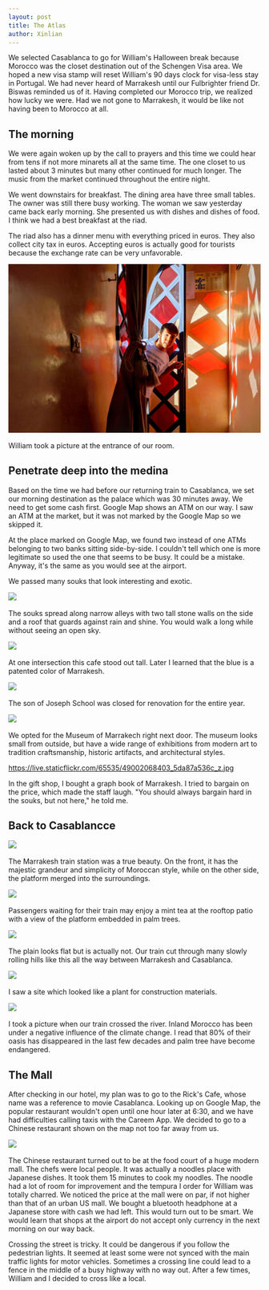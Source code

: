 ```yaml
---
layout: post
title: The Atlas
author: Xinlian
---
```


We selected Casablanca to go for William's Halloween break because Morocco was the closet destination out of the Schengen Visa area.  We hoped a new visa stamp will reset William's 90 days clock for visa-less stay in Portugal.  We had never heard of Marrakesh until our Fulbrighter friend Dr. Biswas reminded us of it.  Having completed our Morocco trip, we realized how lucky we were.  Had we not gone to Marrakesh, it would be like not having been to Morocco at all.

## The morning

We were again woken up by the call to prayers and this time we could hear from tens if not more minarets all at the same time.  The one closet to us lasted about 3 minutes but many other continued for much longer.  The music from the market continued throughout the entire night.

We went downstairs for breakfast.  The dining area have three small tables.  The owner was still there busy working.  The woman we saw yesterday came back early morning.  She presented us with dishes and dishes of food.  I think we had a best breakfast at the riad.

The riad also has a dinner menu with everything priced in euros.  They also collect city tax in euros.  Accepting euros is actually good for tourists because the exchange rate can be very unfavorable.

![](/images/IMG_riad-william.jpg)

William took a picture at the entrance of our room.

## Penetrate deep into the medina

Based on the time we had before our returning train to Casablanca, we set our morning destination as the palace which was 30 minutes away.  We need to get some cash first.  Google Map shows an ATM on our way.  I saw an ATM at the market, but it was not marked by the Google Map so we skipped it.

At the place marked on Google Map, we found two instead of one ATMs belonging to two banks sitting side-by-side.  I couldn't tell which one is more legitimate so used the one that seems to be busy.  It could be a mistake.  Anyway, it's the same as you would see at the airport.  

We passed many souks that look interesting and exotic.

![](https://live.staticflickr.com/65535/49003095672_a49922a73c_z.jpg)

The souks spread along narrow alleys with two tall stone walls on the side and a roof that guards against rain and shine.  You would walk a long while without seeing an open sky.

![](https://live.staticflickr.com/65535/49002006773_b5de1cc5e5_z.jpg)

At one intersection this cafe stood out tall.  Later I learned that the blue is a patented color of Marrakesh.

![](https://live.staticflickr.com/65535/49002771947_5db8b76cca_z.jpg)

The son of Joseph School was closed for renovation for the entire year.  

![](https://live.staticflickr.com/65535/49002652856_f60194de85_z.jpg)

We opted for the Museum of Marrakech right next door.  The museum looks small from outside, but have a wide range of exhibitions from modern art to tradition craftsmanship, historic artifacts, and architectural styles.

https://live.staticflickr.com/65535/49002068403_5da87a536c_z.jpg

In the gift shop, I bought a graph book of Marrakesh.  I tried to bargain on the price, which made the staff laugh.  "You should always bargain hard in the souks, but not here," he told me.

## Back to Casablancce

![](https://live.staticflickr.com/65535/49001812163_5e1b99ae69_z.jpg)

The Marrakesh train station was a true beauty.  On the front, it has the majestic grandeur and simplicity of Moroccan style, while on the other side, the platform merged into the surroundings.  

![](https://live.staticflickr.com/65535/49001822503_50725b1ce7_z.jpg)

Passengers waiting for their train may enjoy a mint tea at the rooftop patio with a view of the platform embedded in palm trees.

![](https://live.staticflickr.com/65535/49003079967_251c75e5bf_z.jpg)

The plain looks flat but is actually not.  Our train cut through many slowly rolling hills like this all the way between Marrakesh and Casablanca.

![](https://live.staticflickr.com/65535/49002331478_40476ef45a_z.jpg)

I saw a site which looked like a plant for construction materials.

![](https://live.staticflickr.com/65535/49002445282_1330bea3e6_z.jpg)

I took a picture when our train crossed the river.  Inland Morocco has been under a negative influence of the climate change.  I read that 80% of their oasis has disappeared in the last few decades and palm tree have become endangered.

## The Mall

After checking in our hotel, my plan was to go to the Rick's Cafe, whose name was a reference to movie Casablanca.  Looking up on Google Map, the popular restaurant wouldn't open until one hour later at 6:30, and we have had difficulties calling taxis with the Careem App.  We decided to go to a Chinese restaurant shown on the map not too far away from us.  

![](https://live.staticflickr.com/65535/49002846146_ab51e807b0_z.jpg)

The Chinese restaurant turned out to be at the food court of a huge modern mall.  The chefs were local people.  It was actually a noodles place with Japanese dishes.  It took them 15 minutes to cook my noodles.  The noodle had a lot of room for improvement and the tempura I order for William was totally charred.  We noticed the price at the mall were on par, if not higher than that of an urban US mall.  We bought a bluetooth headphone at a Japanese store with cash we had left.  This would turn out to be smart.  We would learn that shops at the airport do not accept only currency in the next morning on our way back.

Crossing the street is tricky.  It could be dangerous if you follow the pedestrian lights.  It seemed at least some were not synced with the main traffic lights for motor vehicles.  Sometimes a crossing line could lead to a fence in the middle of a busy highway with no way out.  After a few times, William and I decided to cross like a local.
